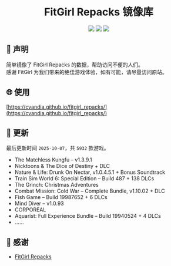 ﻿<div align="center">

# FitGirl Repacks 镜像库

![](https://count.getloli.com/get/@fitgirl_repacks?theme=booru-lewd)
![](https://img.shields.io/badge/ci-passing-brightgreen.svg?logo=github) ![](https://img.shields.io/badge/license-MIT-brightgreen.svg)

</div>

## 📜 声明
简单镜像了 FitGirl Repacks 的数据，帮助访问不便的人们。  
感谢 FitGirl 为我们带来的绝佳游戏体验，如有可能，请尽量访问原站。

## 🌐 使用
[https://cvandia.github.io/fitgirl_repacks/](https://cvandia.github.io/fitgirl_repacks/)

## 🔄 更新
最后更新时间 `2025-10-07`，共 `5932` 款游戏。
- The Matchless Kungfu – v1.3.9.1
- Nicktoons & The Dice of Destiny + DLC
- Nature & Life: Drunk On Nectar, v1.0.4.5.1 + Bonus Soundtrack
- Train Sim World 6: Special Edition – Build 487 + 138 DLCs
- The Grinch: Christmas Adventures
- Combat Mission: Cold War – Complete Bundle, v1.10.02 + DLC
- Fish Game – Build 19987652 + 6 DLCs
- Mind Diver – v1.0.93
- CORPOREAL
- Aquarist: Full Experience Bundle – Build 19940524 + 4 DLCs
- ……

## 🙏 感谢
- [FitGirl Repacks](https://fitgirl-repacks.site/)
